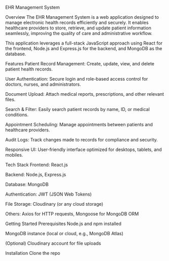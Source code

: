 EHR Management System

Overview
The EHR Management System is a web application designed to manage electronic health records efficiently and securely. It enables healthcare providers to store, retrieve, and update patient information seamlessly, improving the quality of care and administrative workflow.

This application leverages a full-stack JavaScript approach using React for the frontend, Node.js and Express.js for the backend, and MongoDB as the database.

Features
Patient Record Management: Create, update, view, and delete patient health records.

User Authentication: Secure login and role-based access control for doctors, nurses, and administrators.

Document Upload: Attach medical reports, prescriptions, and other relevant files.

Search & Filter: Easily search patient records by name, ID, or medical conditions.

Appointment Scheduling: Manage appointments between patients and healthcare providers.

Audit Logs: Track changes made to records for compliance and security.

Responsive UI: User-friendly interface optimized for desktops, tablets, and mobiles.

Tech Stack
Frontend: React.js

Backend: Node.js, Express.js

Database: MongoDB

Authentication: JWT (JSON Web Tokens)

File Storage: Cloudinary (or any cloud storage)

Others: Axios for HTTP requests, Mongoose for MongoDB ORM

Getting Started
Prerequisites
Node.js and npm installed

MongoDB instance (local or cloud, e.g., MongoDB Atlas)

(Optional) Cloudinary account for file uploads

Installation
Clone the repo
